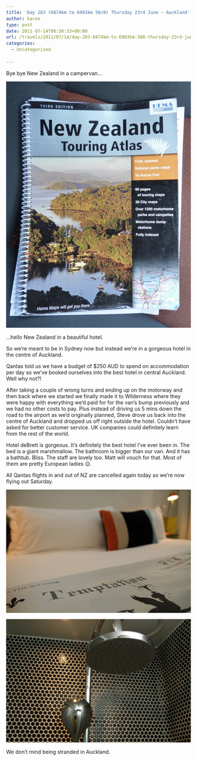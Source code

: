 ```yaml
---
title: 'Day 283 (6874km to 6903km 50/0) Thursday 23rd June – Auckland'
author: karen
type: post
date: 2011-07-14T00:58:33+00:00
url: /travels/2011/07/14/day-283-6874km-to-6903km-500-thursday-23rd-june-auckland/
categories:
  - Uncategorized

---
```

Bye bye New Zealand in a campervan…

![](/travels-wp-content/uploads/2011/07/P1070580.jpg)

…hello New Zealand in a beautiful hotel.

So we’re meant to be in Sydney now but instead we’re in a gorgeous hotel in the centre of Auckland. 

Qantas told us we have a budget of $250 AUD to spend on accommodation per day so we’ve booked ourselves into the best hotel in central Auckland. Well why not?!

After taking a couple of wrong turns and ending up on the motorway and then back where we started we finally made it to Wilderness where they were happy with everything we’d paid for for the van’s bump previously and we had no other costs to pay. Plus instead of driving us 5 mins down the road to the airport as we’d originally planned, Steve drove us back into the centre of Auckland and dropped us off right outside the hotel. Couldn’t have asked for better customer service. UK companies could definitely learn from the rest of the world.

Hotel deBrett is gorgeous. It’s definitely the best hotel I’ve ever been in. The bed is a giant marshmallow. The bathroom is bigger than our van. And it has a bathtub. Bliss. The staff are lovely too. Matt will vouch for that. Most of them are pretty European ladies 😉.

All Qantas flights in and out of NZ are cancelled again today so we’re now flying out Saturday. 

![](/travels-wp-content/uploads/2011/07/IMG_8368.jpg)

![](/travels-wp-content/uploads/2011/07/IMG_8375.jpg)

We don’t mind being stranded in Auckland.

 [1]: http://www.mattburns.co.uk/travels/wp-content/uploads/2011/07/P1070580.jpg
 [2]: http://www.mattburns.co.uk/travels/wp-content/uploads/2011/07/IMG_8368.jpg
 [3]: http://www.mattburns.co.uk/travels/wp-content/uploads/2011/07/IMG_8375.jpg